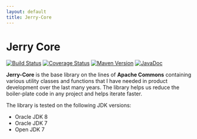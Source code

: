 ```yaml
---
layout: default
title: Jerry-Core
---
```


<h1>Jerry Core</h1>

[![Build Status](https://travis-ci.org/sangupta/jerry-core.svg?branch=master)](https://travis-ci.org/sangupta/jerry-core)
[![Coverage Status](https://coveralls.io/repos/sangupta/jerry-core/badge.png)](https://coveralls.io/r/sangupta/jerry-core)
[![Maven Version](https://maven-badges.herokuapp.com/maven-central/com.sangupta/jerry-core/badge.svg)](https://maven-badges.herokuapp.com/maven-central/com.sangupta/jerry-core)
[![JavaDoc](http://javadoc-badge.appspot.com/com.sangupta/jerry-core.svg?label=javadoc)](http://javadoc-badge.appspot.com/com.sangupta/jerry-core)

**Jerry-Core** is the base library on the lines of **Apache Commons** containing various utility classes and functions
that I have needed in product development over the last many years. The library helps us reduce the boiler-plate code
in any project and helps iterate faster.

The library is tested on the following JDK versions:

* Oracle JDK 8
* Oracle JDK 7
* Open JDK 7
